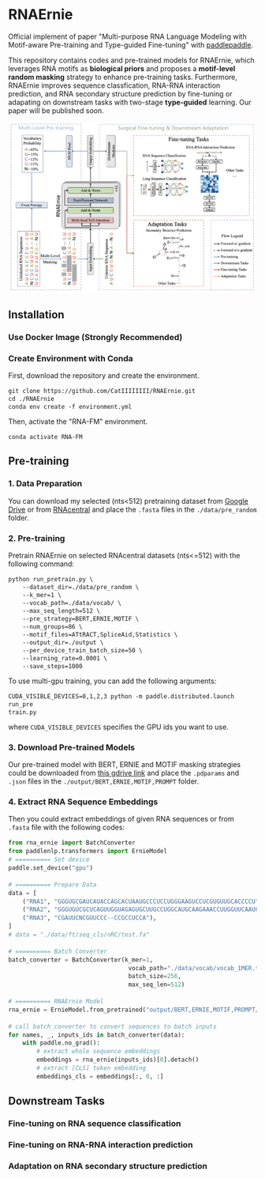 # RNAErnie
Official implement of paper "Multi-purpose RNA Language Modeling with Motif-aware Pre-training and Type-guided Fine-tuning" with [paddlepaddle](https://github.com/PaddlePaddle/Paddle/tree/develop).

This repository contains codes and pre-trained models for RNAErnie, which leverages RNA motifs as **biological priors** and proposes a **motif-level random masking** strategy to enhance pre-training tasks. Furthermore, RNAErnie improves sequence classfication, RNA-RNA interaction prediction, and RNA secondary structure prediction by fine-tuning or adapating on downstream tasks with two-stage **type-guided** learning. Our paper will be published soon.

![Overview](./images/overview.png)

## Installation <a name="Installation"></a>
### Use Docker Image (Strongly Recommended) <a name="Use_docker_image"></a>

### Create Environment with Conda <a name="Setup_Environment"></a>

First, download the repository and create the environment.
```
git clone https://github.com/CatIIIIIIII/RNAErnie.git
cd ./RNAErnie
conda env create -f environment.yml
```
Then, activate the "RNA-FM" environment.
```
conda activate RNA-FM
```

## Pre-training <a name="Pre-training"></a>
### 1. Data Preparation <a name="Data_Preparation"></a>
You can download my selected (nts<512) pretraining dataset from [Google Drive](https://drive.google.com/file/d/17nGJz0NW-Kd_Z3wAFhzeW5AUNAka6Yed/view?usp=sharing) or from [RNAcentral](https://ftp.ebi.ac.uk/pub/databases/RNAcentral/current_release/sequences/rnacentral_active.fasta.gz) and place the `.fasta` files in the `./data/pre_random` folder.

### 2. Pre-training <a name="Pre-training"></a>
Pretrain RNAErnie on selected RNAcentral datasets (nts<=512) with the following command:
```
python run_pretrain.py \
    --dataset_dir=./data/pre_random \
    --k_mer=1 \
    --vocab_path=./data/vocab/ \
    --max_seq_length=512 \
    --pre_strategy=BERT,ERNIE,MOTIF \
    --num_groups=86 \
    --motif_files=ATtRACT,SpliceAid,Statistics \
    --output_dir=./output \
    --per_device_train_batch_size=50 \
    --learning_rate=0.0001 \
    --save_steps=1000
```
To use multi-gpu training, you can add the following arguments:
```
CUDA_VISIBLE_DEVICES=0,1,2,3 python -m paddle.distributed.launch run_pre
train.py 
```
where `CUDA_VISIBLE_DEVICES` specifies the GPU ids you want to use.
### 3. Download Pre-trained Models <a name="Download_Pre-trained_Models"></a>
Our pre-trained model with BERT, ERNIE and MOTIF masking strategies could be downloaded from [this gdrive link](https://drive.google.com/drive/folders/1Ls5k7hv83BLRTznB4XcegIa2yKkU40Ls?usp=drive_link) and place the `.pdparams` and `.json` files in the `./output/BERT,ERNIE,MOTIF,PROMPT` folder.

### 4. Extract RNA Sequence Embeddings <a name="RNA_sequence_embedding"></a>

Then you could extract embeddings of given RNA sequences or from `.fasta` file with the following codes:

```python
from rna_ernie import BatchConverter
from paddlenlp.transformers import ErnieModel
# ========== Set device
paddle.set_device("gpu")

# ========== Prepare Data
data = [
    ("RNA1", "GGGUGCGAUCAUACCAGCACUAAUGCCCUCCUGGGAAGUCCUCGUGUUGCACCCCU"),
    ("RNA2", "GGGUGUCGCUCAGUUGGUAGAGUGCUUGCCUGGCAUGCAAGAAACCUUGGUUCAAUCCCCAGCACUGCA"),
    ("RNA3", "CGAUUCNCGUUCCC--CCGCCUCCA"),
]
# data = "./data/ft/seq_cls/nRC/test.fa"

# ========== Batch Converter
batch_converter = BatchConverter(k_mer=1,
                                  vocab_path="./data/vocab/vocab_1MER.txt",
                                  batch_size=256,
                                  max_seq_len=512)

# ========== RNAErnie Model
rna_ernie = ErnieModel.from_pretrained("output/BERT,ERNIE,MOTIF,PROMPT/checkpoint_final/")

# call batch_converter to convert sequences to batch inputs
for names, _, inputs_ids in batch_converter(data):
    with paddle.no_grad():
        # extract whole sequence embeddings
        embeddings = rna_ernie(inputs_ids)[0].detach()
        # extract [CLS] token embedding
        embeddings_cls = embeddings[:, 0, :]
```

## Downstream Tasks <a name="Downstream_Tasks"></a>
### Fine-tuning on RNA sequence classification <a name="Fine-tuning_on_RNA_sequence_classification"></a>

### Fine-tuning on RNA-RNA interaction prediction <a name="Fine-tuning_on_RNA-RNA_interaction_prediction"></a>

### Adaptation on RNA secondary structure prediction <a name="Adaptation_on_RNA_secondary_structure_prediction"></a>